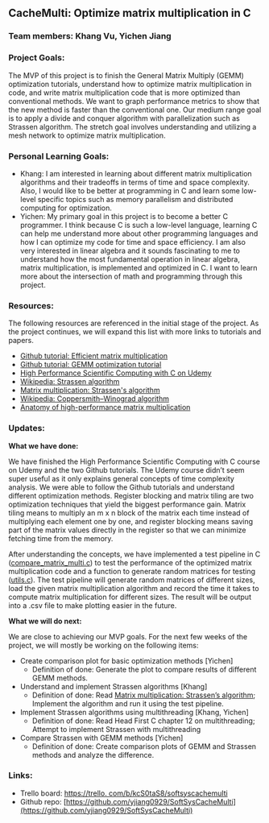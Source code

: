 ## CacheMulti: Optimize matrix multiplication in C

### **Team members: Khang Vu, Yichen Jiang**

### **Project Goals:**

The MVP of this project is to finish the General Matrix Multiply (GEMM) optimization tutorials, understand how to optimize matrix multiplication in code, and write matrix multiplication code that is more optimized than conventional methods. We want to graph performance metrics to show that the new method is faster than the conventional one. Our medium range goal is to apply a divide and conquer algorithm with parallelization such as Strassen algorithm. The stretch goal involves understanding and utilizing a mesh network to optimize matrix multiplication.

### **Personal Learning Goals:**

- Khang: I am interested in learning about different matrix multiplication algorithms and their tradeoffs in terms of time and space complexity. Also, I would like to be better at programming in C and learn some low-level specific topics such as memory parallelism and distributed computing for optimization.
- Yichen: My primary goal in this project is to become a better C programmer. I think because C is such a low-level language, learning C can help me understand more about other programming languages and how I can optimize my code for time and space efficiency. I am also very interested in linear algebra and it sounds fascinating to me to understand how the most fundamental operation in linear algebra, matrix multiplication, is implemented and optimized in C. I want to learn more about the intersection of math and programming through this project.

### **Resources:**

The following resources are referenced in the initial stage of the project. As the project continues, we will expand this list with more links to tutorials and papers.

- [Github tutorial: Efficient matrix multiplication](https://gist.github.com/nadavrot/5b35d44e8ba3dd718e595e40184d03f0)
- [Github tutorial: GEMM optimization tutorial](https://github.com/flame/how-to-optimize-gemm)
- [High Performance Scientific Computing with C on Udemy](https://www.udemy.com/high-performance-scientific-computing-with-c/)
- [Wikipedia: Strassen algorithm](https://en.wikipedia.org/wiki/Strassen_algorithm)
- [Matrix multiplication: Strassen's algorithm](https://stanford.edu/~rezab/classes/cme323/S16/notes/Lecture03/cme323_lec3.pdf)
- [Wikipedia: Coppersmith–Winograd algorithm](https://en.wikipedia.org/wiki/Coppersmith%E2%80%93Winograd_algorithm)
- [Anatomy of high-performance matrix multiplication](https://dl.acm.org/doi/10.1145/1356052.1356053)

### **Updates:**

**What we have done:**

We have finished the High Performance Scientific Computing with C course on Udemy and the two Github tutorials. The Udemy course didn’t seem super useful as it only explains general concepts of time complexity analysis. We were able to follow the Github tutorials and understand different optimization methods. Register blocking and matrix tiling are two optimization techniques that yield the biggest performance gain. Matrix tiling means to multiply an m x n block of the matrix each time instead of multiplying each element one by one, and register blocking means saving part of the matrix values directly in the register so that we can minimize fetching time from the memory.

After understanding the concepts, we have implemented a test pipeline in C ([compare_matrix_multi.c](https://github.com/yjiang0929/SoftSysCacheMulti/blob/master/compare_matrix_multi.c)) to test the performance of the optimized matrix multiplication code and a function to generate random matrices for testing ([utils.c](https://github.com/yjiang0929/SoftSysCacheMulti/blob/master/utils.c#L31)). The test pipeline will generate random matrices of different sizes, load the given matrix multiplication algorithm and record the time it takes to compute matrix multiplication for different sizes. The result will be output into a .csv file to make plotting easier in the future.

**What we will do next:**

We are close to achieving our MVP goals. For the next few weeks of the project, we will mostly be working on the following items:

- Create comparison plot for basic optimization methods [Yichen]
    - Definition of done: Generate the plot to compare results of different GEMM methods.
- Understand and implement Strassen algorithms [Khang]
    - Definition of done: Read [Matrix multiplication: Strassen’s algorithm](https://stanford.edu/~rezab/classes/cme323/S16/notes/Lecture03/cme323_lec3.pdf); Implement the algorithm and run it using the test pipeline.
- Implement Strassen algorithms using multithreading [Khang, Yichen]
    - Definition of done: Read Head First C chapter 12 on multithreading; Attempt to implement Strassen with multithreading
- Compare Strassen with GEMM methods [Yichen]
    - Definition of done: Create comparison plots of GEMM and Strassen methods and analyze the difference.

### **Links:**

- Trello board: [https://trello. com/b/kcS0taS8/softsyscachemulti](https://trello.com/b/kcS0taS8/softsyscachemulti) 
- Github repo: [https://github.com/yjiang0929/SoftSysCacheMulti](https://github.com/yjiang0929/SoftSysCacheMulti)

